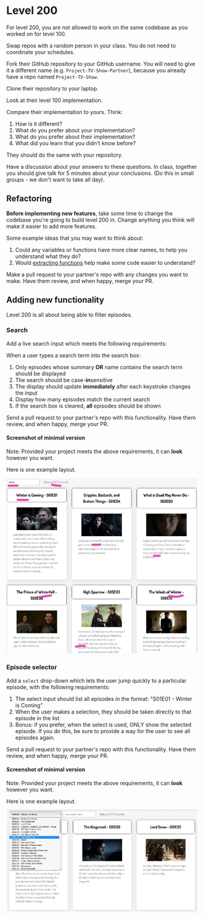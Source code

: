 # Level 200

For level 200, you are not allowed to work on the same codebase as you worked on for level 100.

Swap repos with a random person in your class. You do not need to coordinate your schedules.

Fork their GitHub repository to your GitHub username. You will need to give it a different name (e.g. `Project-TV-Show-Partner`), because you already have a repo named `Project-TV-Show`.

Clone their repository to your laptop.

Look at their level 100 implementation.

Compare their implementation to yours. Think:

1. How is it different?
2. What do you prefer about your implementation?
3. What do you prefer about their implementation?
4. What did you learn that you didn't know before?

They should do the same with your repository.

Have a discussion about your answers to these questions. In class, together you should give talk for 5 minutes about your conclusions. (Do this in small groups - we don't want to take all day).

## Refactoring

**Before implementing new features**, take some time to change the codebase you're going to build level 200 in. Change anything you think will make it easier to add more features.

Some example ideas that you may want to think about:

1. Could any variables or functions have more clear names, to help you understand what they do?
2. Would [extracting functions](https://code.visualstudio.com/docs/editor/refactoring) help make some code easier to understand?

Make a pull request to your partner's repo with any changes you want to make. Have them review, and when happy, merge your PR.

## Adding new functionality

Level 200 is all about being able to filter episodes.

### Search

Add a live search input which meets the following requirements:

When a user types a search term into the search box:

1. Only episodes whose summary **OR** name contains the search term should be displayed
2. The search should be case-**in**sensitive
3. The display should update **immediately** after each keystroke changes the input
4. Display how many episodes match the current search
5. If the search box is cleared, **all** episodes should be shown

Send a pull request to your partner's repo with this functionality. Have them review, and when happy, merge your PR.

#### Screenshot of minimal version

Note: Provided your project meets the above requirements, it can **look** however you want.

Here is one example layout.

![Screenshot of a website with a search term entered in the search box, and only matching episodes shown](example-screenshots/example-level-200-search.jpg)

### Episode selector

Add a `select` drop-down which lets the user jump quickly to a particular episode, with the following requirements:

1. The select input should list all episodes in the format: "S01E01 - Winter is Coming"
2. When the user makes a selection, they should be taken directly to that episode in the list
3. Bonus: if you prefer, when the select is used, ONLY show the selected episode. If you do this, be sure to provide a way for the user to see all episodes again.

Send a pull request to your partner's repo with this functionality. Have them review, and when happy, merge your PR.

#### Screenshot of minimal version

Note: Provided your project meets the above requirements, it can **look** however you want.

Here is one example layout.

![Screenshot of a website with a drop-down listing all available episodes](example-screenshots/example-level-200-selector.jpg)
